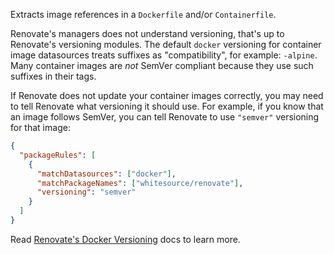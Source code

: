 Extracts image references in a `Dockerfile` and/or `Containerfile`.

Renovate's managers does not understand versioning, that's up to Renovate's versioning modules.
The default `docker` versioning for container image datasources treats suffixes as "compatibility", for example: `-alpine`.
Many container images are _not_ SemVer compliant because they use such suffixes in their tags.

If Renovate does not update your container images correctly, you may need to tell Renovate what versioning it should use.
For example, if you know that an image follows SemVer, you can tell Renovate to use `"semver"` versioning for that image:

```json
{
  "packageRules": [
    {
      "matchDatasources": ["docker"],
      "matchPackageNames": ["whitesource/renovate"],
      "versioning": "semver"
    }
  ]
}
```

Read [Renovate's Docker Versioning](../../versioning/docker.md) docs to learn more.
